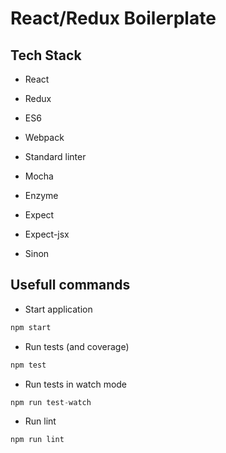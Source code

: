 # React/Redux Boilerplate

## Tech Stack

- React
- Redux
- ES6
- Webpack
- Standard linter

- Mocha
- Enzyme
- Expect
- Expect-jsx
- Sinon

## Usefull commands

- Start application
```js
npm start
```
- Run tests (and coverage) 
```js
npm test
```
- Run tests in watch mode 
```js
npm run test-watch
```
- Run lint 
```js
npm run lint 
```
